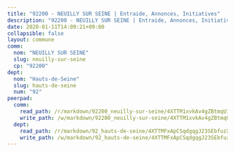 ```yaml
---
title: "92200 - NEUILLY SUR SEINE | Entraide, Annonces, Initiatives"
description: "92200 - NEUILLY SUR SEINE | Entraide, Annonces, Initiatives"
date: 2020-01-11T14:09:21+09:00
collapsible: false
layout: commune
comm:
  nom: "NEUILLY SUR SEINE"
  slug: neuilly-sur-seine
  cp: "92200"
dept:
  nom: "Hauts-de-Seine"
  slug: hauts-de-seine
  num: "92"
peerpad:
  comm:
    read_path: /r/markdown/92200_neuilly-sur-seine/4XTTM1xvkAv4gZBtmqU1rjfu2SHinxUm6C1Pc1tFrUg28KM2s
    write_path: /w/markdown/92200_neuilly-sur-seine/4XTTM1xvkAv4gZBtmqU1rjfu2SHinxUm6C1Pc1tFrUg28KM2s-K3TgUDt2cs2RaLCyVk6bN2EpUzeeckcHfwPgtqqKJ6WHzqUa3Q7qCuxusYJv2ywErEfHmjRLzqZEAtKE3XLTQZ7BQAAzPvX9Sy1i6PtuThLrvn72JXLgffGeMzh5fS1jSzLYp2L3
  dept:
    read_path: /r/markdown/92_hauts-de-seine/4XTTMFxApCSqdgqgJ23SEbfuzX2JaK27NrkCySZYLCmNtPSZM
    write_path: /w/markdown/92_hauts-de-seine/4XTTMFxApCSqdgqgJ23SEbfuzX2JaK27NrkCySZYLCmNtPSZM-K3TgUf65U6ofBF2STBLxktH4LTH9YWAtf764qNgjtJEgvdf4oVaDqjNPmWC1tADkfpmR8oTWxskBrYeyPBrw1hn57nPLfSfM2CoUcqwqWzZmaxPyuAoUoydYJo6fEKtMs3GnfhuH
---
```


